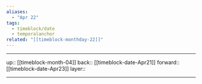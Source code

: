 ```yaml
---
aliases:
  - "Apr 22"
tags:
  - timeblock/date
  - temporalanchor
related: "[[timeblock-monthday-22]]"
---
```




***

up:: [[timeblock-month-04]]
back:: [[timeblock-date-Apr21]]
forward:: [[timeblock-date-Apr23]]
layer:: 

***
